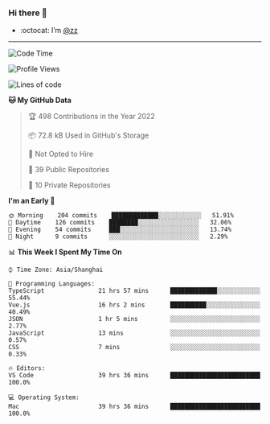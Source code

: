### Hi there 👋

- :octocat: I’m [@zz](https://github.com/holazz)

---

<!--START_SECTION:waka-->
![Code Time](http://img.shields.io/badge/Code%20Time-0%20secs-blue)

![Profile Views](http://img.shields.io/badge/Profile%20Views-17-blue)

![Lines of code](https://img.shields.io/badge/From%20Hello%20World%20I%27ve%20Written-736%20Thousand%20lines%20of%20code-blue)

**🐱 My GitHub Data** 

> 🏆 498 Contributions in the Year 2022
 > 
> 📦 72.8 kB Used in GitHub's Storage 
 > 
> 🚫 Not Opted to Hire
 > 
> 📜 39 Public Repositories 
 > 
> 🔑 10 Private Repositories  
 > 
**I'm an Early 🐤** 

```text
🌞 Morning    204 commits    █████████████░░░░░░░░░░░░   51.91% 
🌆 Daytime    126 commits    ████████░░░░░░░░░░░░░░░░░   32.06% 
🌃 Evening    54 commits     ███░░░░░░░░░░░░░░░░░░░░░░   13.74% 
🌙 Night      9 commits      ░░░░░░░░░░░░░░░░░░░░░░░░░   2.29%

```


📊 **This Week I Spent My Time On** 

```text
⌚︎ Time Zone: Asia/Shanghai

💬 Programming Languages: 
TypeScript               21 hrs 57 mins      █████████████░░░░░░░░░░░░   55.44% 
Vue.js                   16 hrs 2 mins       ██████████░░░░░░░░░░░░░░░   40.49% 
JSON                     1 hr 5 mins         ░░░░░░░░░░░░░░░░░░░░░░░░░   2.77% 
JavaScript               13 mins             ░░░░░░░░░░░░░░░░░░░░░░░░░   0.57% 
CSS                      7 mins              ░░░░░░░░░░░░░░░░░░░░░░░░░   0.33%

🔥 Editors: 
VS Code                  39 hrs 36 mins      █████████████████████████   100.0%

💻 Operating System: 
Mac                      39 hrs 36 mins      █████████████████████████   100.0%

```


<!--END_SECTION:waka-->

